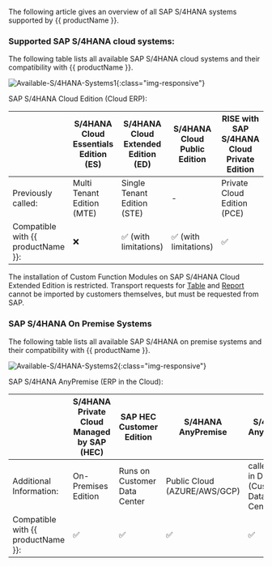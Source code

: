 
The following article gives an overview of all SAP S/4HANA systems supported by {{ productName }}.

### Supported SAP S/4HANA cloud systems:

The following table lists all available SAP S/4HANA cloud systems and their compatibility with {{ productName }}.

![Available-S/4HANA-Systems1](../assets/images/articles/sap/SAP-systems-cloud-overview.png){:class="img-responsive"}


SAP S/4HANA Cloud Edition  (Cloud ERP):

| | S/4HANA Cloud Essentials Edition (ES) | S/4HANA Cloud Extended Edition (ED) | S/4HANA Cloud Public Edition  | RISE with SAP S/4HANA Cloud Private Edition  |     
|--|---------------------------------------|-------------------------------------|---------------------|---------------------------------------------|
| Previously called:| Multi Tenant Edition (MTE)  | Single Tenant Edition (STE)  | -    | Private Cloud Edition (PCE)          | 
| Compatible with {{ productName }}:| :x:           | :white_check_mark: (with limitations) | :white_check_mark: (with limitations) | :white_check_mark:                | 

The installation of Custom Function Modules on SAP S/4HANA Cloud Extended Edition is restricted.
Transport requests for [Table](../documentation/setup-in-sap/custom-function-module-for-table-extraction.md) and [Report](../documentation/setup-in-sap/custom-function-module-for-reports.md) cannot be imported by customers themselves, but must be requested from SAP.

### SAP S/4HANA On Premise Systems

The following table lists all available SAP S/4HANA on premise systems and their compatibility with {{ productName }}.

![Available-S/4HANA-Systems2](../assets/images/articles/sap/SAP-systems-premise-overview.png){:class="img-responsive"}


SAP S/4HANA AnyPremise (ERP in the Cloud):

| | S/4HANA Private Cloud <br>Managed by SAP (HEC) | SAP HEC Customer Edition | S/4HANA AnyPremise  | S/4HANA AnyPremise  |     
|--|---------------------------------------|-------------------------------------|---------------------|---------------------------------------------|
| Additional Information:| On-Premises Edition  | Runs on Customer Data Center  | Public Cloud <br>(AZURE/AWS/GCP) | called ERP in DC <br>(Customer Data Center)  | 
| Compatible with {{ productName }}:| :white_check_mark:    | :white_check_mark: | :white_check_mark: | :white_check_mark:                | 
